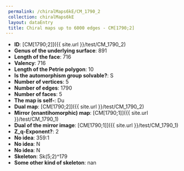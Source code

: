 ```yaml
--- 
 permalink: /chiralMaps6kE/CM_1790_2 
 collection: chiralMaps6kE
 layout: dataEntry
 title: Chiral maps up to 6000 edges - CM[1790;2]
---
```


- **ID**: [CM[1790;2]]({{ site.url }}/test/CM_1790_2)
- **Genus of the underlying surface**: 891
- **Length of the face**: 716
- **Valency**: 716
- **Length of the Petrie polygon**: 10
- **Is the automorphism group solvable?**: S
- **Number of vertices**: 5
- **Number of edges**: 1790
- **Number of faces**: 5
- **The map is self-**: Du
- **Dual map**: [CM[1790;2]]({{ site.url }}/test/CM_1790_2)
- **Mirror (enantihomorphic) map**: [CM[1790;1]]({{ site.url }}/test/CM_1790_1)
- **Dual of the mirror image**: [CM[1790;1]]({{ site.url }}/test/CM_1790_1)
- **Z_q-Exponent?**: 2
- **No idea**:  359:1
- **No idea**: N
- **No idea**: N
- **Skeleton**: Sk(5;2)^179
- **Some other kind of skeleton**: nan
